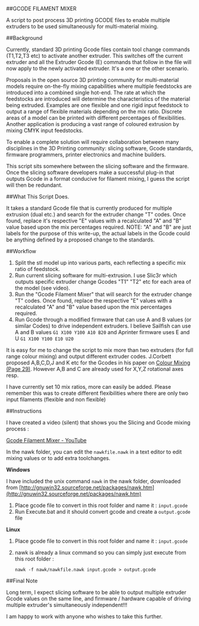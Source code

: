 ##GCODE FILAMENT MIXER

A script to post process 3D printing GCODE files to enable multiple extruders to be used simultaneously for multi-material mixing.

##Background

Currently, standard 3D printing Gcode files contain tool change commands (T1,T2,T3 etc) to activate another extruder. This switches off the current extruder and all the Extruder Gcode (E) commands that follow in the file will now apply to the newly activated extruder. It's a one or the other scenario.

Proposals in the open source 3D printing community for multi-material models require on-the-fly mixing capabilities where multiple feedstocks are introduced into a combined single hot-end. The rate at which the feedstocks are introduced will determine the characteristics of the material being extruded. Examples are one flexible and one rigid input feedstock to output a range of flexible materials depending on the mix ratio. Discrete areas of a model can be printed with different percentages of flexibilities. Another application is producing a vast range of coloured extrusion by mixing CMYK input feedstocks.

To enable a complete solution will require collaboration between many disciplines in the 3D Printing community: slicing software, Gcode standards, firmware programmers, printer electronics and machine builders.

This script sits somewhere between the slicing software and the firmware. Once the slicing software developers make a successful plug-in that outputs Gcode in a format conducive for filament mixing, I guess the script will then be redundant.

##What This Script Does.

It takes a standard Gcode file that is currently produced for multiple extrusion (dual etc.) and search for the extruder change "T" codes. Once found, replace it's respective "E" values with a recalculated "A" and "B" value based upon the mix percentages required. NOTE: "A" and "B" are just labels for the purpose of this write-up, the actual labels in the Gcode could be anything defined by a proposed change to the standards.

##Workflow

1. Split the stl model up into various parts, each reflecting a specific mix ratio of feedstock.
1. Run current slicing software for multi-extrusion. I use Slic3r which outputs specific extruder change Gcodes "T1" "T2" etc for each area of the model (see video).
1. Run the "Gcode Filament Mixer" that will search for the extruder change "T" codes. Once found, replace the respective "E" values with a recalculated "A" and "B" value based upon the mix percentages required.
1. Run Gcode through a modified firmware that can use A and B values (or similar Codes) to drive independent extruders. I believe Sailfish can use A and B values `G1 X100 Y100 A10 B20` and Aprinter firmware uses E and U `G1 X100 Y100 E10 U20`

It is easy for me to change the script to mix more than two extruders (for full range colour mixing) and output different extruder codes. J.Corbett proposed A,B,C,D,J and K etc for the Gcodes in his paper on [Colour Mixing (Page 29)](http://reprap.org/mediawiki/images/0/05/RepRapColourMixingReport-jmc.pdf). However A,B and C are already used for X,Y,Z rotational axes resp.

I have currently set 10 mix ratios, more can easily be added. Please remember this was to create different flexibilities where there are only two input filaments (flexible and non flexible)

##Instructions

I have created a video (silent) that shows you the Slicing and Gcode mixing process :

[Gcode Filament Mixer - YouTube](http://youtu.be/sCfRjaHYPZ8)

In the nawk folder, you can edit the `nawkfile.nawk` in a text editor to edit mixing values or to add extra toolchanges.

**Windows**

I have included the unix command `nawk` in the nawk folder, downloaded from [http://gnuwin32.sourceforge.net/packages/nawk.htm](http://gnuwin32.sourceforge.net/packages/nawk.htm)

1. Place gcode file to convert in this root folder and name it : `input.gcode`
1. Run Execute.bat and it should convert gcode and create a `output.gcode` file


**Linux**

1. Place gcode file to convert in this root folder and name it : `input.gcode`
1. nawk is already a linux command so you can simply just execute from this root folder :

	`nawk -f nawk/nawkfile.nawk input.gcode > output.gcode`

##Final Note

Long term, I expect slicing software to be able to output multiple extruder Gcode values on the same line, and firmware / hardware capable of driving multiple extruder's simultaneously independent!!!

I am happy to work with anyone who wishes to take this further.
